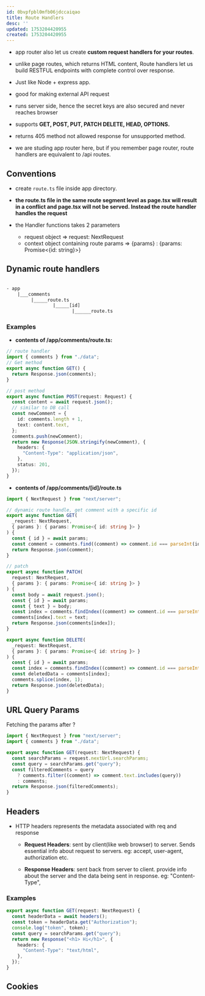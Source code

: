 ```yaml
---
id: 0bvpfpbl0mfb06jdccaiqao
title: Route Handlers
desc: ''
updated: 1753204420955
created: 1753204420955
---
```

- app router also let us create **custom request handlers for your routes**.
- unlike page routes, which returns HTML content, Route handlers let us build RESTFUL endpoints with complete control over response.
- Just like Node + express app.
- good for making external API request
- runs server side, hence the secret keys are also secured and never reaches browser
- supports **GET, POST, PUT, PATCH DELETE, HEAD, OPTIONS.**
- returns 405 method not allowed response for unsupported method.

- we are studing app router here, but if you remember page router, route handlers are equivalent to /api routes.

## Conventions
- create  `route.ts` file inside app directory.
- **the route.ts file in the same route segment level as page.tsx will result in a conflict and page.tsx will not be served. Instead the route handler handles the request**

- the Handler functions takes 2 parameters
    - request object => request: NextRequest 
    - context object containing route params => {params} : {params: Promise<{id: string}>}


## Dynamic route handlers

```graphql

- app
    |___comments
         |_____route.ts
                 |_____[id]
                        |______route.ts
```

### Examples
- **contents of /app/comments/route.ts:**

```ts
// route handler
import { comments } from "./data";
// Get method
export async function GET() {
  return Response.json(comments);
}

// post method
export async function POST(request: Request) {
  const content = await request.json();
  // similar to DB call
  const newComment = {
    id: comments.length + 1,
    text: content.text,
  };
  comments.push(newComment);
  return new Response(JSON.stringify(newComment), {
    headers: {
      "Content-Type": "application/json",
    },
    status: 201,
  });
}
```

- **contents of /app/comments/[id]/route.ts**

```ts
import { NextRequest } from "next/server";

// dynamic route handle, get comment with a specific id
export async function GET(
  _request: NextRequest,
  { params }: { params: Promise<{ id: string }> }
) {
  const { id } = await params;
  const comment = comments.find((comment) => comment.id === parseInt(id));
  return Response.json(comment);
}

// patch
export async function PATCH(
  request: NextRequest,
  { params }: { params: Promise<{ id: string }> }
) {
  const body = await request.json();
  const { id } = await params;
  const { text } = body;
  const index = comments.findIndex((comment) => comment.id === parseInt(id));
  comments[index].text = text;
  return Response.json(comments[index]);
}

export async function DELETE(
  _request: NextRequest,
  { params }: { params: Promise<{ id: string }> }
) {
  const { id } = await params;
  const index = comments.findIndex((comment) => comment.id === parseInt(id));
  const deletedData = comments[index];
  comments.splice(index, 1);
  return Response.json(deletedData);
}
```

## URL Query Params

Fetching the params after ?

```ts
import { NextRequest } from "next/server";
import { comments } from "./data";

export async function GET(request: NextRequest) {
  const searchParams = request.nextUrl.searchParams;
  const query = searchParams.get("query");
  const filteredComments = query
    ? comments.filter((comment) => comment.text.includes(query))
    : comments;
  return Response.json(filteredComments);
}
```

## Headers
- HTTP headers represents the metadata associated with req and response
  - **Request Headers**: sent by client(like web browser) to server. Sends essential info about request to servers. eg: accept, user-agent, authorization etc.

  - **Response Headers**: sent back from server to client. 
      provide info about the server and the data being sent in response.
      eg: "Content-Type",

### Examples

```ts
export async function GET(request: NextRequest) {
  const headerData = await headers();
  const token = headerData.get("Authorization");
  console.log("token", token);
  const query = searchParams.get("query");
  return new Response("<h1> Hi</h1>", {
    headers: {
      "Content-Type": "text/html",
    },
  });
}
```

## Cookies
